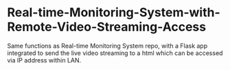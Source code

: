 # Real-time-Monitoring-System-with-Remote-Video-Streaming-Access

Same functions as Real-time Monitoring System repo, with a Flask app integrated to send the live video streaming to a html which can be accessed via IP address within LAN.
